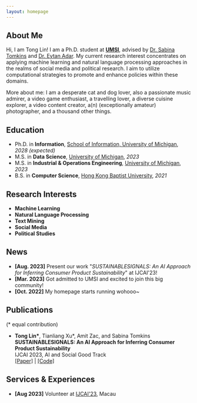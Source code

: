 ```yaml
---
layout: homepage
---
```


## About Me

Hi, I am Tong Lin! I am a Ph.D. student at **[UMSI](https://www.si.umich.edu/)**, advised by [Dr. Sabina Tomkins](https://www.travellingscholar.com/) and [Dr. Eytan Adar](http://www.cond.org/). My current research interest concentrates on applying machine learning and natural language processing approaches in the realms of social media and political research. I aim to utilize computational strategies to promote and enhance policies within these domains. 

More about me: I am a desperate cat and dog lover, also a passionate music admirer, a video game enthusiast, a travelling lover, a diverse cuisine explorer, a video content creator, a(n) (exceptionally amateur) photographer, and a thousand other things. 

## Education

- Ph.D. in **Information**, [School of Information, University of Michigan](https://www.si.umich.edu/), *2028 (expected)*
- M.S. in **Data Science**, [University of Michigan](https://umich.edu/), *2023*
- M.S. in **Industrial & Operations Engineering**, [University of Michigan](https://umich.edu/), *2023*
- B.S. in **Computer Science**, [Hong Kong Baptist University](https://www.hkbu.edu.hk/), *2021*

## Research Interests

- **Machine Learning**
- **Natural Language Processing**
- **Text Mining**
- **Social Media**
- **Political Studies**

## News

- **[Aug. 2023]** Present our work "*SUSTAINABLESIGNALS: An AI Approach for Inferring Consumer Product Sustainability*" at IJCAI'23!
- **[Mar. 2023]** Got admitted to UMSI and excited to join this big community!
- **[Oct. 2022]** My homepage starts running wohooo~

## Publications

(\* equal contribution)

- **Tong Lin\***, Tianliang Xu\*, Amit Zac, and Sabina Tomkins \
**SUSTAINABLESIGNALS: An AI Approach for Inferring Consumer Product Sustainability** \
IJCAI 2023, AI and Social Good Track \
[[Paper]](https://francislint.github.io/) | [[Code]](https://github.com/Sabina321/sustainable_signals)

## Services & Experiences

- **[Aug 2023]** Volunteer at [IJCAI'23](https://ijcai-23.org/), Macau
